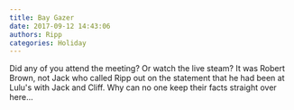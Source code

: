 ```yaml
---
title: Bay Gazer
date: 2017-09-12 14:43:06
authors: Ripp
categories: Holiday
---
```


 Did any of you attend the meeting?  Or watch the live steam?  It was Robert Brown, not Jack who called Ripp out on the statement that he had been at Lulu's with Jack and Cliff.  Why can no one keep their facts straight over here...